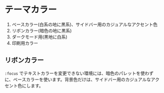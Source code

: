 # テーマカラー

1. ベースカラー(白系の地に黒系)、サイドバー用のカジュアルなアクセント色
2. リボンカラー(暗色の地に黒系)
3. ダークモード用(黒地に白系)
4. 印刷用カラー

## リボンカラー

`:focus` でテキストカラーを変更できない環境には、暗色のパレットを使わずに、ベースカラーを使います。背景色だけは、サイドバー用のカジュアルなアクセント色にします。
